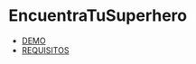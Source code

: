 # EncuentraTuSuperhero

* [DEMO](https://denissenova.github.io/EncuentraTuSuperhero/)
* [REQUISITOS](https://denissenova.github.io/EncuentraTuSuperhero/requisitos.pdf)